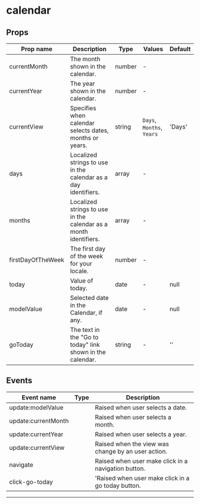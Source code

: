 # calendar

## Props

| Prop name         | Description                                                      | Type   | Values                    | Default |
| ----------------- | ---------------------------------------------------------------- | ------ | ------------------------- | ------- |
| currentMonth      | The month shown in the calendar.                                 | number | -                         |         |
| currentYear       | The year shown in the calendar.                                  | number | -                         |         |
| currentView       | Specifies when calendar selects dates, months or years.          | string | `Days`, `Months`, `Years` | 'Days'  |
| days              | Localized strings to use in the calendar as a day identifiers.   | array  | -                         |         |
| months            | Localized strings to use in the calendar as a month identifiers. | array  | -                         |         |
| firstDayOfTheWeek | The first day of the week for your locale.                       | number | -                         |         |
| today             | Value of today.                                                  | date   | -                         | null    |
| modelValue        | Selected date in the Calendar, if any.                           | date   | -                         | null    |
| goToday           | The text in the "Go to today" link shown in the calendar.        | string | -                         | ''      |

## Events

| Event name          | Type | Description                                         |
| ------------------- | ---- | --------------------------------------------------- |
| update:modelValue   |      | Raised when user selects a date.                    |
| update:currentMonth |      | Raised when user selects a month.                   |
| update:currentYear  |      | Raised when user selects a year.                    |
| update:currentView  |      | Raised when the view was change by an user action.  |
| navigate            |      | Raised when user make click in a navigation button. |
| click-go-today      |      | 'Raised when user make click in a go today button.  |

---
